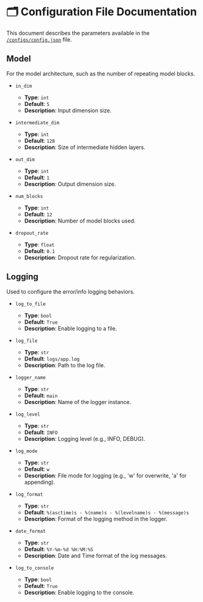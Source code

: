 # 🗂️ Configuration File Documentation

This document describes the parameters available in the [`/configs/config.json`](./config.json) file.

## Model

For the model architecture, such as the number of repeating model blocks.

- `in_dim`  
  - **Type**: `int`  
  - **Default**: `5`  
  - **Description**: Input dimension size.

- `intermediate_dim`  
  - **Type**: `int`  
  - **Default**: `128`  
  - **Description**: Size of intermediate hidden layers.

- `out_dim`  
  - **Type**: `int`  
  - **Default**: `1`  
  - **Description**: Output dimension size.

- `num_blocks`  
  - **Type**: `int`  
  - **Default**: `12`  
  - **Description**: Number of model blocks used.

- `dropout_rate`  
  - **Type**: `float`  
  - **Default**: `0.1`  
  - **Description**: Dropout rate for regularization.

## Logging

Used to configure the error/info logging behaviors.

- `log_to_file`  
  - **Type**: `bool`  
  - **Default**: `True`  
  - **Description**: Enable logging to a file.

- `log_file`  
  - **Type**: `str`  
  - **Default**: `logs/app.log`  
  - **Description**: Path to the log file.

- `logger_name`  
  - **Type**: `str`  
  - **Default**: `main`  
  - **Description**: Name of the logger instance.

- `log_level`  
  - **Type**: `str`  
  - **Default**: `INFO`  
  - **Description**: Logging level (e.g., INFO, DEBUG).

- `log_mode`  
  - **Type**: `str`  
  - **Default**: `w`  
  - **Description**: File mode for logging (e.g., 'w' for overwrite, 'a' for appending).

- `log_format`  
  - **Type**: `str`  
  - **Default**: `%(asctime)s - %(name)s - %(levelname)s - %(message)s`  
  - **Description**: Format of the logging method in the logger.

- `date_format`  
  - **Type**: `str`  
  - **Default**: `%Y-%m-%d %H:%M:%S`  
  - **Description**: Date and Time format of the log messages.

- `log_to_console`  
  - **Type**: `bool`  
  - **Default**: `True`  
  - **Description**: Enable logging to the console.